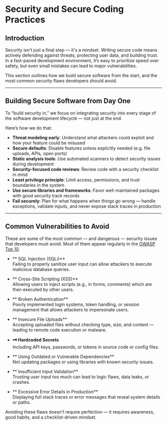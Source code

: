 #  Security and Secure Coding Practices

##  Introduction

Security isn't just a final step — it's a mindset. Writing secure code means actively defending against threats, protecting user data, and building trust. In a fast-paced development environment, it’s easy to prioritize speed over safety, but even small mistakes can lead to major vulnerabilities.

This section outlines how we build secure software from the start, and the most common security flaws developers should avoid.

---

##  Building Secure Software from Day One

To “build security in,” we focus on integrating security into every stage of the software development lifecycle — not just at the end.

Here’s how we do that:

- **Threat modeling early**: Understand what attackers could exploit and how your feature could be misused
- **Secure defaults**: Disable features unless explicitly needed (e.g. file uploads, APIs, open ports)
- **Static analysis tools**: Use automated scanners to detect security issues during development
- **Security-focused code reviews**: Review code with a security checklist in mind
- **Least privilege principle**: Limit access, permissions, and trust boundaries in the system
- **Use secure libraries and frameworks**: Favor well-maintained packages with good security track records
- **Fail securely**: Plan for what happens when things go wrong — handle exceptions, validate inputs, and never expose stack traces in production

---

##  Common Vulnerabilities to Avoid

These are some of the most common — and dangerous — security issues that developers must avoid. Most of them appear regularly in the [OWASP Top 10](https://owasp.org/www-project-top-ten/).

- ** SQL Injection (SQLi)**  
  Failing to properly sanitize user input can allow attackers to execute malicious database queries.

- ** Cross-Site Scripting (XSS)**  
  Allowing users to inject scripts (e.g., in forms, comments) which are then executed by other users.

- ** Broken Authentication**  
  Poorly implemented login systems, token handling, or session management that allows attackers to impersonate users.

- ** Insecure File Uploads**  
  Accepting uploaded files without checking type, size, and content — leading to remote code execution or malware.

- **🗝 Hardcoded Secrets**  
  Including API keys, passwords, or tokens in source code or config files.

- ** Using Outdated or Vulnerable Dependencies**  
  Not updating packages or using libraries with known security issues.

- ** Insufficient Input Validation**  
  Trusting user input too much can lead to logic flaws, data leaks, or crashes.

- ** Excessive Error Details in Production**  
  Displaying full stack traces or error messages that reveal system details or paths.

Avoiding these flaws doesn't require perfection — it requires awareness, good habits, and a checklist-driven mindset.

